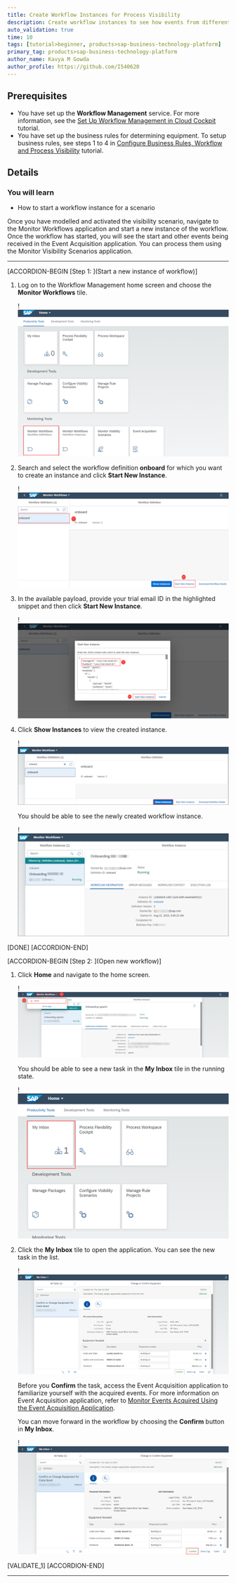 ```yaml
---
title: Create Workflow Instances for Process Visibility
description: Create workflow instances to see how events from different types of workflow activities combine to provide an overview to analyze the progress and identify inefficiencies in the workflow.
auto_validation: true
time: 10
tags: [tutorial>beginner, products>sap-business-technology-platform]
primary_tag: products>sap-business-technology-platform
author_name: Kavya M Gowda
author_profile: https://github.com/I540620
---
```

## Prerequisites
 - You have set up the **Workflow Management** service. For more information, see the [Set Up Workflow Management in Cloud Cockpit](cp-starter-ibpm-employeeonboarding-1-setup) tutorial.
 - You have set up the business rules for determining equipment. To setup business rules, see steps 1 to 4 in [Configure Business Rules, Workflow and Process Visibility](cp-starter-ibpm-employeeonboarding-2-configure) tutorial.

## Details
### You will learn
  - How to start a workflow instance for a scenario

Once you have modelled and activated the visibility scenario, navigate to the Monitor Workflows application and start a new instance of the workflow. Once the workflow has started, you will see the start and other events being received in the Event Acquisition application. You can process them using the Monitor Visibility Scenarios application.

---

[ACCORDION-BEGIN [Step 1: ](Start a new instance of workflow)]
1. Log on to the Workflow Management home screen and choose the **Monitor Workflows** tile.

    !![Home screen](FLP.png)

2. Search and select the workflow definition **onboard** for which you want to create an instance and click **Start New Instance**.

    !![New instance creation](Start-New-Instance-03.png)

2. In the available payload, provide your trial email ID in the highlighted snippet and then click **Start New Instance**.

    !![Payload](Payload-04.png)

3. Click **Show Instances** to view the created instance.

    !![Show instances](Show-Instance-05.png)

    You should be able to see the newly created workflow instance.

    !![Show instance details](Show-instances-06.png)

[DONE]
[ACCORDION-END]

[ACCORDION-BEGIN [Step 2: ](Open new workflow)]

1. Click **Home** and navigate to the home screen.

    !![Home](home.png)

    You should be able to see a new task in the **My Inbox** tile in the running state.

    !![My Inbox](cp-cf-workflowmanagement-runcapex-myinbox.png)

2. Click the **My Inbox** tile to open the application. You can see the new task in the list.

    !![approve](approve-equipment.png)

    Before you **Confirm** the task, access the Event Acquisition application to familiarize yourself with the acquired events. For more information on Event Acquisition application, refer to [Monitor Events Acquired Using the Event Acquisition Application](cp-cf-processvisibility-model-manageevents).

    You can move forward in the workflow by choosing the **Confirm** button in **My Inbox**.

    !![Approve equipment](approve-equipment2.png)

[VALIDATE_1]
[ACCORDION-END]


---

